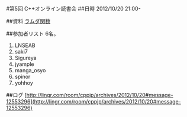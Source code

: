 #第5回 C++オンライン読書会
##日時
2012/10/20 21:00-


##資料
[ラムダ関数](/cppnow/2012.md#lambda)


##参加者リスト
6名。

1. LNSEAB
2. saki7
3. Sigureya
4. jyample
5. manga_osyo
6. spinor
7. yohhoy


##ログ
[http://lingr.com/room/cppjp/archives/2012/10/20#message-12553296](http://lingr.com/room/cppjp/archives/2012/10/20#message-12553296)

